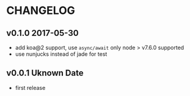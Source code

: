 # CHANGELOG

## v0.1.0 2017-05-30

- add koa@2 support, use `async/await` only node > v7.6.0 supported
- use nunjucks instead of jade for test

## v0.0.1 Uknown Date
- first release